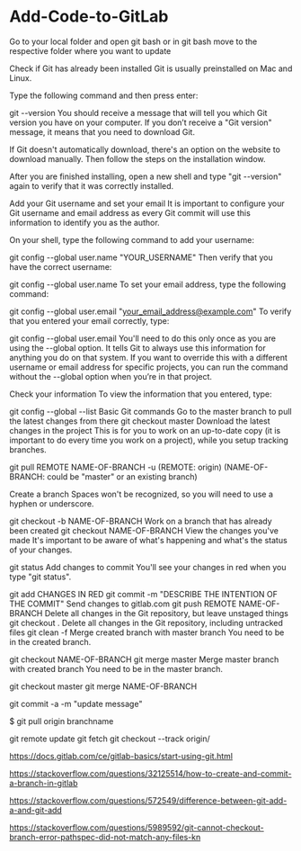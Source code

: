 # Add-Code-to-GitLab

Go to your local folder and open git bash or in git bash move to the respective folder where you want to update

Check if Git has already been installed 
Git is usually preinstalled on Mac and Linux.

Type the following command and then press enter:

git --version
You should receive a message that will tell you which Git version you have on your computer. If you don’t receive a "Git version" message, it means that you need to download Git.

If Git doesn't automatically download, there's an option on the website to download manually. Then follow the steps on the installation window.

After you are finished installing, open a new shell and type "git --version" again to verify that it was correctly installed.

Add your Git username and set your email 
It is important to configure your Git username and email address as every Git commit will use this information to identify you as the author.

On your shell, type the following command to add your username:

git config --global user.name "YOUR_USERNAME"
Then verify that you have the correct username:

git config --global user.name
To set your email address, type the following command:

git config --global user.email "your_email_address@example.com"
To verify that you entered your email correctly, type:

git config --global user.email
You'll need to do this only once as you are using the --global option. It tells Git to always use this information for anything you do on that system. If you want to override this with a different username or email address for specific projects, you can run the command without the --global option when you’re in that project.

Check your information 
To view the information that you entered, type:

git config --global --list
Basic Git commands 
Go to the master branch to pull the latest changes from there 
git checkout master
Download the latest changes in the project 
This is for you to work on an up-to-date copy (it is important to do every time you work on a project), while you setup tracking branches.

git pull REMOTE NAME-OF-BRANCH -u
(REMOTE: origin) (NAME-OF-BRANCH: could be "master" or an existing branch)

Create a branch 
Spaces won't be recognized, so you will need to use a hyphen or underscore.

git checkout -b NAME-OF-BRANCH
Work on a branch that has already been created 
git checkout NAME-OF-BRANCH
View the changes you've made 
It's important to be aware of what's happening and what's the status of your changes.

git status
Add changes to commit 
You'll see your changes in red when you type "git status".

git add CHANGES IN RED
git commit -m "DESCRIBE THE INTENTION OF THE COMMIT"
Send changes to gitlab.com 
git push REMOTE NAME-OF-BRANCH
Delete all changes in the Git repository, but leave unstaged things 
git checkout .
Delete all changes in the Git repository, including untracked files 
git clean -f
Merge created branch with master branch 
You need to be in the created branch.

git checkout NAME-OF-BRANCH
git merge master
Merge master branch with created branch 
You need to be in the master branch.

git checkout master
git merge NAME-OF-BRANCH


 git commit -a -m "update message"


$ git pull origin branchname

git remote update
git fetch 
git checkout --track origin/<BRANCH-NAME>


https://docs.gitlab.com/ce/gitlab-basics/start-using-git.html

https://stackoverflow.com/questions/32125514/how-to-create-and-commit-a-branch-in-gitlab

https://stackoverflow.com/questions/572549/difference-between-git-add-a-and-git-add

https://stackoverflow.com/questions/5989592/git-cannot-checkout-branch-error-pathspec-did-not-match-any-files-kn


